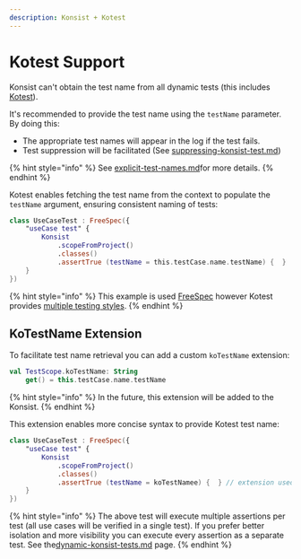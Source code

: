 ```yaml
---
description: Konsist + Kotest
---
```


# Kotest Support

Konsist can't obtain the test name from all dynamic tests (this includes [Kotest](https://kotest.io/)).&#x20;

It's recommended to provide the test name using the `testName` parameter. By doing this:

* The appropriate test names will appear in the log if the test fails.
* Test suppression will be facilitated (See [suppressing-konsist-test.md](../../writing-tests/suppressing-konsist-test.md "mention"))

{% hint style="info" %}
See [explicit-test-names.md](explicit-test-names.md "mention")for more details.
{% endhint %}

Kotest enables fetching the test name from the context to populate the `testName` argument, ensuring consistent naming of tests:

```kotlin
class UseCaseTest : FreeSpec({
    "useCase test" {
        Konsist
            .scopeFromProject()
            .classes()
            .assertTrue (testName = this.testCase.name.testName) {  }
    }
})
```

{% hint style="info" %}
This example is used [FreeSpec](https://kotest.io/docs/framework/testing-styles.html#free-spec) however Kotest provides [multiple testing styles](https://kotest.io/docs/framework/testing-styles.html).
{% endhint %}

## KoTestName Extension

To facilitate test name retrieval you can add a custom `koTestName` extension:

```kotlin
val TestScope.koTestName: String
    get() = this.testCase.name.testName
```

{% hint style="info" %}
In the future, this extension will be added to the Konsist.
{% endhint %}

This extension enables more concise syntax to provide Kotest test name:

```kotlin
class UseCaseTest : FreeSpec({
    "useCase test" {
        Konsist
            .scopeFromProject()
            .classes()
            .assertTrue (testName = koTestNamee) {  } // extension used
    }
})
```

{% hint style="info" %}
The above test will execute multiple assertions per test (all use cases will be verified in a single test). If you prefer better isolation and more visibility you can execute every assertion as a separate test. See the[dynamic-konsist-tests.md](../../advanced/dynamic-konsist-tests.md "mention") page.&#x20;
{% endhint %}
